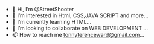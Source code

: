 - 👋 Hi, I’m @StreetShooter
- 👀 I’m interested in Html, CSS,JAVA SCRIPT  and more...
- 🌱 I’m currently learning HTML...
- 💞️ I’m looking to collaborate on WEB DEVELOPMENT  ...
- 📫 How to reach me tonnyterenceward@gmail.com...

<!---
StreetShooter/StreetShooter is a ✨ special ✨ repository because its `README.md` (this file) appears on your GitHub profile.
You can click the Preview link to take a look at your changes.
--->
